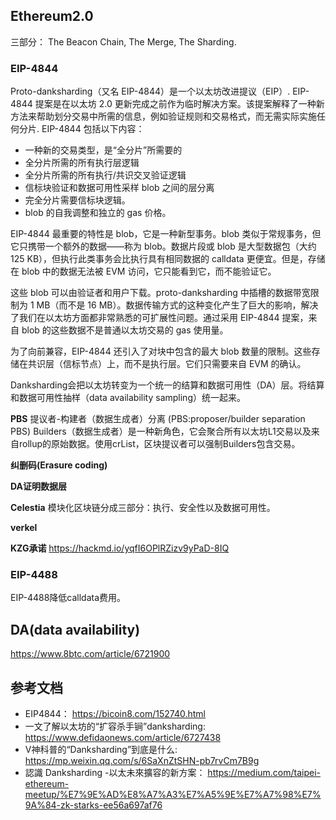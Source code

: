 ## Ethereum2.0
三部分： The Beacon Chain, The Merge, The Sharding.

### EIP-4844
Proto-danksharding（又名 EIP-4844）是一个以太坊改进提议（EIP）.
EIP-4844 提案是在以太坊 2.0 更新完成之前作为临时解决方案。该提案解释了一种新方法来帮助划分交易中所需的信息，例如验证规则和交易格式，而无需实际实施任何分片.
EIP-4844 包括以下内容：

- 一种新的交易类型，是“全分片”所需要的
- 全分片所需的所有执行层逻辑
- 全分片所需的所有执行/共识交叉验证逻辑
- 信标块验证和数据可用性采样 blob 之间的层分离
- 完全分片需要信标块逻辑。
- blob 的自我调整和独立的 gas 价格。

EIP-4844 最重要的特性是 blob，它是一种新型事务。blob 类似于常规事务，但它只携带一个额外的数据——称为 blob。数据片段或 blob 是大型数据包（大约 125 KB），但执行此类事务会比执行具有相同数据的 calldata 更便宜。但是，存储在 blob 中的数据无法被 EVM 访问，它只能看到它，而不能验证它。

这些 blob 可以由验证者和用户下载。proto-danksharding 中插槽的数据带宽限制为 1 MB（而不是 16 MB）。数据传输方式的这种变化产生了巨大的影响，解决了我们在以太坊方面都非常熟悉的可扩展性问题。通过采用 EIP-4844 提案，来自 blob 的这些数据不是普通以太坊交易的 gas 使用量。

为了向前兼容，EIP-4844 还引入了对块中包含的最大 blob 数量的限制。这些存储在共识层（信标节点）上，而不是执行层。它们只需要来自 EVM 的确认。 

Danksharding会把以太坊转变为一个统一的结算和数据可用性（DA）层。将结算和数据可用性抽样（data availability sampling）统一起来。

**PBS**
提议者-构建者（数据生成者）分离 (PBS:proposer/builder separation PBS) 
Builders（数据生成者）是一种新角色，它会聚合所有以太坊L1交易以及来自rollup的原始数据。使用crList，区块提议者可以强制Builders包含交易。


**纠删码(Erasure coding)**

**DA证明数据层**

**Celestia**
模块化区块链分成三部分：执行、安全性以及数据可用性。


**verkel**



**KZG承诺**
https://hackmd.io/yqfI6OPlRZizv9yPaD-8IQ



### EIP-4488
EIP-4488降低calldata费用。


## DA(data availability)
https://www.8btc.com/article/6721900




## 参考文档

- EIP4844： https://bicoin8.com/152740.html
- 一文了解以太坊的“扩容杀手锏”danksharding: https://www.defidaonews.com/article/6727438
- V神科普的“Danksharding”到底是什么: https://mp.weixin.qq.com/s/6SaXnZtSHN-pb7rvCm7B9g  
- 認識 Danksharding -以太未來擴容的新方案： https://medium.com/taipei-ethereum-meetup/%E7%9E%AD%E8%A7%A3%E7%A5%9E%E7%A7%98%E7%9A%84-zk-starks-ee56a697af76


